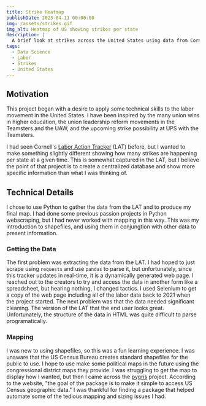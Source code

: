 ```yaml
---
title: Strike Heatmap
publishDate: 2023-04-11 00:00:00
img: /assets/strikes.gif
img_alt: Heatmap of US showing strikes per state
description: |
  A brief look at strikes across the United States using data from Cornell University's ILR Labor Action Tracker. 
tags:
  - Data Science
  - Labor
  - Strikes
  - United States
---
```


## Motivation

This project began with a desire to apply some technical skills to the labor movement in the United States. I have been inspired by the many union wins in higher education, the union leadership reform movements in the Teamsters and the UAW, and the upcoming strike possibility at UPS with the Teamsters. 

I had seen Cornell's [Labor Action Tracker](https://striketracker.ilr.cornell.edu/) (LAT) before, but I wanted to make something slightly different showing how many strikes are happening per state at a given time. This is somewhat captured in the LAT, but I believe the point of that project is to create a centralized database and show more specific information than what I was thinking of. 

## Technical Details

I chose to use Python to gather the data from the LAT and to produce my final map. I had done some previous passion projects in Python webscraping, but I had never worked with mapping in this way. This was my introduction to shapefiles, and using them in conjungtion with other data to present information. 

### Getting the Data

The first problem was extracting the data from the LAT. I had hoped to just scrape using `requests` and use `pandas` to parse it, but unfortunately, since this tracker updates in real-time, it is a dynamically generated web page. I reached out to the creators to try and access the data in another form like a spreadsheet, but hearing nothing, I changed tactics. I used Selenium to get a copy of the web page including all of the labor data back to 2021 when the project started. The next problem was that the data needed significant cleaning. The version of the LAT that the end user looks great. Unfortunately, the structure of the data in HTML was quite difficult to parse programatically. 

### Mapping

I was new to using shapefiles, so this was a fun learning experience. I was unaware that the US Census Bureau creates standard shapefiles for the public to use. I hope to use make some political maps in the future using the congressional district maps they provide. I was struggling to get the map to display how I wanted, but then I came across the [pygris](https://walker-data.com/pygris/) project. According to the website, "the goal of the package is to make it simple to access US Census geographic data." I was thankful for finding a package that helped automate some of the tedious mapping and sizing issues I had. 